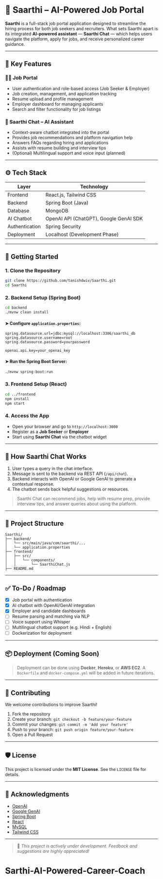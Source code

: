 # 🧠 Saarthi – AI-Powered Job Portal

**Saarthi** is a full-stack job portal application designed to streamline the hiring process for both job seekers and recruiters. What sets Saarthi apart is its integrated **AI-powered assistant** — **Saarthi Chat** — which helps users navigate the platform, apply for jobs, and receive personalized career guidance.

---

## 📌 Key Features

### 👨‍💼 Job Portal
- User authentication and role-based access (Job Seeker & Employer)
- Job creation, management, and application tracking
- Resume upload and profile management
- Employer dashboard for managing applicants
- Search and filter functionality for job listings

### 🤖 Saarthi Chat – AI Assistant
- Context-aware chatbot integrated into the portal
- Provides job recommendations and platform navigation help
- Answers FAQs regarding hiring and applications
- Assists with resume building and interview tips
- (Optional) Multilingual support and voice input (planned)

---

## ⚙️ Tech Stack

| Layer         | Technology                            |
|---------------|----------------------------------------|
| Frontend      | React.js, Tailwind CSS                 |
| Backend       | Spring Boot (Java)                     |
| Database      | MongoDB                                 |
| AI Chatbot    | OpenAI API (ChatGPT), Google GenAI SDK |
| Authentication| Spring Security                        |
| Deployment    | Localhost (Development Phase)          |

---

## 🚀 Getting Started

### 1. Clone the Repository
```bash
git clone https://github.com/tanishdwiv/Saarthi.git
cd Saarthi
```

### 2. Backend Setup (Spring Boot)
```bash
cd backend
./mvnw clean install
```

#### ➤ Configure `application.properties`:
```properties
spring.datasource.url=jdbc:mysql://localhost:3306/saarthi_db
spring.datasource.username=root
spring.datasource.password=yourpassword

openai.api.key=your_openai_key
```

#### ➤ Run the Spring Boot Server:
```bash
./mvnw spring-boot:run
```

### 3. Frontend Setup (React)
```bash
cd ../frontend
npm install
npm start
```

### 4. Access the App
- Open your browser and go to `http://localhost:3000`
- Register as a **Job Seeker** or **Employer**
- Start using **Saarthi Chat** via the chatbot widget

---

## 💬 How Saarthi Chat Works

1. User types a query in the chat interface.
2. Message is sent to the backend via REST API (`/api/chat`).
3. Backend interacts with OpenAI or Google GenAI to generate a contextual response.
4. The chatbot sends back helpful suggestions or resources.

> Saarthi Chat can recommend jobs, help with resume prep, provide interview tips, and answer queries about using the platform.

---

## 📁 Project Structure

```
Saarthi/
├── backend/
│   └── src/main/java/com/saarthi/...
│   └── application.properties
├── frontend/
│   ├── src/
│   │   └── components/
│   │       └── SaarthiChat.js
├── README.md
```

---

## ✅ To-Do / Roadmap

- [x] Job portal with authentication
- [x] AI chatbot with OpenAI/GenAI integration
- [x] Employer and candidate dashboards
- [ ] Resume parsing and matching via NLP
- [ ] Voice support using Whisper
- [ ] Multilingual chatbot support (e.g. Hindi + English)
- [ ] Dockerization for deployment

---

## 📦 Deployment (Coming Soon)

> Deployment can be done using **Docker**, **Heroku**, or **AWS EC2**. A `Dockerfile` and `docker-compose.yml` will be added in future iterations.

---

## 🤝 Contributing

We welcome contributions to improve Saarthi!

1. Fork the repository
2. Create your branch: `git checkout -b feature/your-feature`
3. Commit your changes: `git commit -m 'Add your feature'`
4. Push to your branch: `git push origin feature/your-feature`
5. Open a Pull Request

---

## 🛡 License

This project is licensed under the **MIT License**. See the `LICENSE` file for details.

---

## 🙏 Acknowledgments

- [OpenAI](https://openai.com/)
- [Google GenAI](https://ai.google.dev/)
- [Spring Boot](https://spring.io/)
- [React](https://reactjs.org/)
- [MySQL](https://www.mysql.com/)
- [Tailwind CSS](https://tailwindcss.com/)

---

> 🚧 *This project is actively under development. Feedback and suggestions are highly appreciated!*
# Sarthi-AI-Powered-Career-Coach
